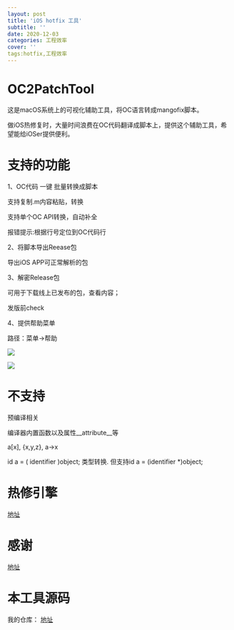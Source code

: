 ```yaml
---
layout: post
title: 'iOS hotfix 工具'
subtitle: ''
date: 2020-12-03
categories: 工程效率
cover: ''
tags:hotfix,工程效率
---
```


# OC2PatchTool

这是macOS系统上的可视化辅助工具，将OC语言转成mangofix脚本。

做iOS热修复时，大量时间浪费在OC代码翻译成脚本上，提供这个辅助工具，希望能给iOSer提供便利。

# 支持的功能

1、OC代码 一键 批量转换成脚本

支持复制.m内容粘贴，转换

支持单个OC API转换，自动补全

报错提示:根据行号定位到OC代码行

2、将脚本导出Reease包

导出iOS APP可正常解析的包

3、解密Release包

可用于下载线上已发布的包，查看内容；

发版前check

4、提供帮助菜单

路径：菜单->帮助

![](../../../assets/img/16194079113513/16194079249747.jpg)


![](media/../../../assets/img/16194079425864.jpg)


# 不支持

预编译相关

编译器内置函数以及属性__attribute__等

a[x], {x,y,z}, a->x

id a = ( identifier )object; 类型转换. 但支持id a = (identifier *)object;


# 热修引擎

[地址](https://github.com/YPLiang19/Mango)

# 感谢

[地址](https://github.com/SilverFruity/oc2mango)

# 本工具源码

我的仓库：
[地址](https://github.com/action121/OC2PatchTool)
